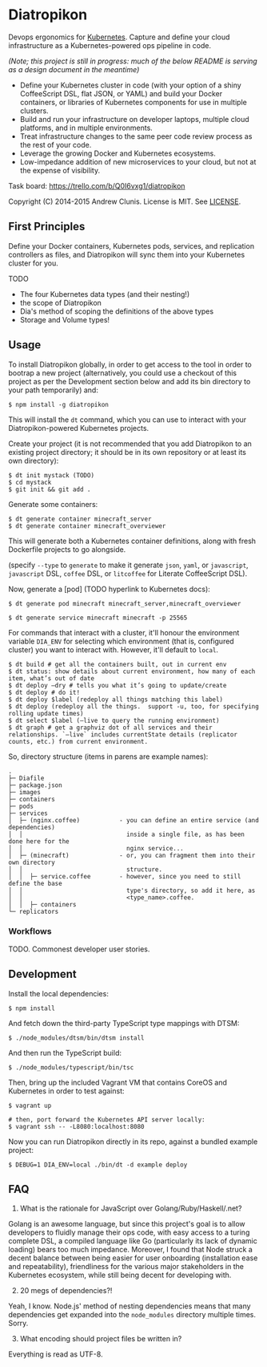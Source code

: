 # Diatropikon

Devops ergonomics for [Kubernetes](http://kubernetes.io).  Capture and
define your cloud infrastructure as a Kubernetes-powered ops pipeline
in code.

*(Note; this project is still in progress: much of the below README is
serving as a design document in the meantime)*

* Define your Kubernetes cluster in code (with your option of a shiny
  CoffeeScript DSL, flat JSON, or YAML) and build your Docker
  containers, or libraries of Kubernetes components for use in multiple
  clusters.
* Build and run your infrastructure on developer laptops, multiple
  cloud platforms, and in multiple environments.
* Treat infrastructure changes to the same peer code review process as the
  rest of your code.
* Leverage the growing Docker and Kubernetes ecosystems.
* Low-impedance addition of new microservices to your cloud, but not
  at the expense of visibility.


Task board: https://trello.com/b/Q0I6vxg1/diatropikon

Copyright (C) 2014-2015 Andrew Clunis.  License is MIT. See
[LICENSE](./LICENSE).

## First Principles

Define your Docker containers, Kubernetes pods, services, and
replication controllers as files, and Diatropikon will sync them into
your Kubernetes cluster for you.

TODO

* The four Kubernetes data types (and their nesting!)
* the scope of Diatropikon
* Dia's method of scoping the definitions of the above types
* Storage and Volume types!

## Usage


To install Diatropikon globally, in order to get access to the tool in
order to bootrap a new project (alternatively, you could use a
checkout of this project as per the Development section below and add
its bin directory to your path temporarily) and:

    $ npm install -g diatropikon

This will install the `dt` command, which you can use to interact with
your Diatropikon-powered Kubernetes projects.

Create your project (it is not recommended that you add Diatropikon to
an existing project directory; it should be in its own repository or
at least its own directory):

    $ dt init mystack (TODO)
    $ cd mystack
    $ git init && git add .

Generate some containers:

    $ dt generate container minecraft_server
    $ dt generate container minecraft_overviewer

This will generate both a Kubernetes container definitions, along with
fresh Dockerfile projects to go alongside.

(specify `--type` to `generate` to make it generate `json`, `yaml`, or
`javascript`, `javascript` DSL, `coffee` DSL, or `litcoffee` for
Literate CoffeeScript DSL).

Now, generate a [pod] (TODO hyperlink to Kubernetes docs):

    $ dt generate pod minecraft minecraft_server,minecraft_overviewer

    $ dt generate service minecraft minecraft -p 25565

For commands that interact with a cluster, it'll honour the
environment variable `DIA_ENV` for selecting which environment (that
is, configured cluster) you want to interact with.  However, it'll
default to `local`.

    $ dt build # get all the containers built, out in current env
    $ dt status: show details about current environment, how many of each item, what’s out of date
    $ dt deploy —dry # tells you what it’s going to update/create
    $ dt deploy # do it!
    $ dt deploy $label (redeploy all things matching this label)
    $ dt deploy (redeploy all the things.  support -u, too, for specifying rolling update times)
    $ dt select $label (—live to query the running environment)
    $ dt graph # get a graphviz dot of all services and their relationships. `—live` includes currentState details (replicator counts, etc.) from current environment.

So, directory structure (items in parens are example names):

```
.
├─ Diafile
├─ package.json
├─ images
├─ containers
├─ pods
├─ services
│  ├─ (nginx.coffee)           - you can define an entire service (and dependencies)
│  │                             inside a single file, as has been done here for the
│  │                             nginx service...
│  ├─ (minecraft)              - or, you can fragment them into their own directory
│  │                             structure.
│  │  ├─ service.coffee        - however, since you need to still define the base
│  │                             type's directory, so add it here, as
│  │                             <type_name>.coffee.
│  │  ├─ containers
└─ replicators
```

### Workflows

TODO.  Commonest developer user stories.

## Development

Install the local dependencies:

    $ npm install

And fetch down the third-party TypeScript type mappings with DTSM:

    $ ./node_modules/dtsm/bin/dtsm install

And then run the TypeScript build:

    $ ./node_modules/typescript/bin/tsc

Then, bring up the included Vagrant VM that contains CoreOS and
Kubernetes in order to test against:

    $ vagrant up

    # then, port forward the Kubernetes API server locally:
    $ vagrant ssh -- -L8080:localhost:8080

Now you can run Diatropikon directly in its repo, against a bundled
example project:

    $ DEBUG=1 DIA_ENV=local ./bin/dt -d example deploy

## FAQ

1. What is the rationale for JavaScript over Golang/Ruby/Haskell/.net?

Golang is an awesome language, but since this project's goal is to
allow developers to fluidly manage their ops code, with easy access to
a turing complete DSL, a compiled language like Go (particularly its
lack of dynamic loading) bears too much impedance.  Moreover, I found
that Node struck a decent balance between being easier for user
onboarding (installation ease and repeatability), friendliness for the
various major stakeholders in the Kubernetes ecosystem, while still
being decent for developing with.

2. 20 megs of dependencies?!

Yeah, I know. Node.js' method of nesting dependencies means that many
dependencies get expanded into the `node_modules` directory multiple
times.  Sorry.

3. What encoding should project files be written in?

Everything is read as UTF-8.
